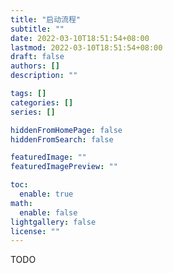 ```yaml
---
title: "启动流程"
subtitle: ""
date: 2022-03-10T18:51:54+08:00
lastmod: 2022-03-10T18:51:54+08:00
draft: false
authors: []
description: ""

tags: []
categories: []
series: []

hiddenFromHomePage: false
hiddenFromSearch: false

featuredImage: ""
featuredImagePreview: ""

toc:
  enable: true
math:
  enable: false
lightgallery: false
license: ""
---
```


<!--more-->

TODO